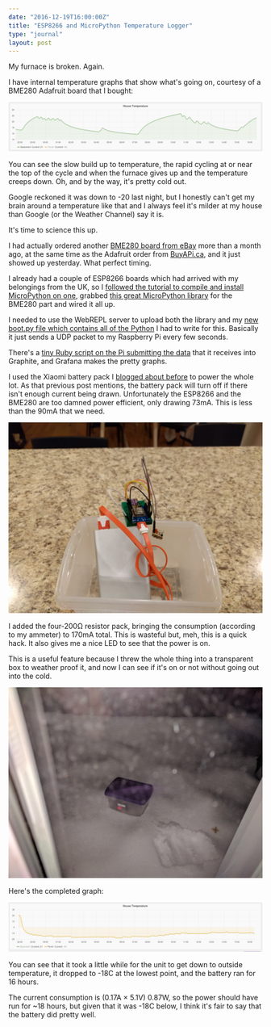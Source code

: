 ```yaml
---
date: "2016-12-19T16:00:00Z"
title: "ESP8266 and MicroPython Temperature Logger"
type: "journal"
layout: post
---
```


My furnace is broken. Again.

I have internal temperature graphs that show what's going on, courtesy
of a BME280 Adafruit board that I bought:

![House Temperature](/img/temperature/housetemp.png)

You can see the slow build up to temperature, the rapid cycling at or
near the top of the cycle and when the furnace gives up and the
temperature creeps down. Oh, and by the way, it's pretty cold out.

Google reckoned it was down to -20 last night, but I honestly can't
get my brain around a temperature like that and I always feel it's
milder at my house than Google (or the Weather Channel) say it is.

It's time to science this up.

I had actually ordered another [BME280 board from eBay][eb] more than a
month ago, at the same time as the Adafruit order from [BuyAPi.ca][b], and
it just showed up yesterday. What perfect timing.

[eb]: http://www.ebay.ca/itm/Atmospheric-Pressure-Sensor-Temperature-Humidity-Sensor-Breakout-BME280-/272435211880
[b]: https://www.buyapi.ca/

I already had a couple of ESP8266 boards which had arrived with my
belongings from the UK, so I [followed the tutorial to compile and
install MicroPython on one][fo], grabbed [this great MicroPython library][th]
for the BME280 part and wired it all up.

[fo]: https://learn.adafruit.com/building-and-running-micropython-on-the-esp8266/build-firmware
[th]: https://github.com/catdog2/mpy_bme280_esp8266

I needed to use the WebREPL server to upload both the library and my
[new boot.py file which contains all of the Python][g] I had to write for
this. Basically it just sends a UDP packet to my Raspberry Pi every
few seconds.

There's a [tiny Ruby script on the Pi submitting the data][g] that it
receives into Graphite, and Grafana makes the pretty graphs.

[g]: https://gist.github.com/insom/b80b13f20cc7ff6ca992f540ed288be5

I used the Xiaomi battery pack I [blogged about before][b4] to power
the whole lot. As that previous post mentions, the battery pack will
turn off if there isn't enough current being drawn. Unfortunately the
ESP8266 and the BME280 are too damned power efficient, only drawing
73mA. This is less than the 90mA that we need.

![The Warm Unit](/img/temperature/IMG_20161219_210432.jpg)

I added the four-200&ohm; resistor pack, bringing the consumption
(according to my ammeter) to 170mA total. This is wasteful but, meh,
this is a quick hack. It also gives me a nice LED to see that the
power is on.

This is a useful feature because I threw the whole thing into a
transparent box to weather proof it, and now I can see if it's on or
not without going out into the cold.

![The Cold Unit](/img/temperature/IMG_20161218_220403.jpg)

Here's the completed graph:

![Outside Temperature](/img/temperature/outsidetemp.png)

You can see that it took a little while for the unit to get down to
outside temperature, it dropped to -18C at the lowest point, and the
battery ran for 16 hours.

The current consumption is (0.17A &times; 5.1V) 0.87W, so the power
should have run for ~18 hours, but given that it was -18C below, I
think it's fair to say that the battery did pretty well.

[b4]: https://insom.github.io/journal/2016/06/26/
